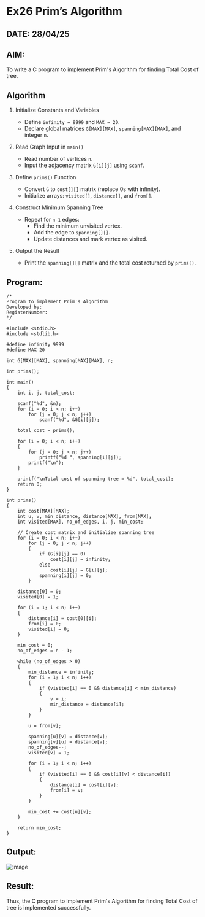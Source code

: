 # Ex26 Prim’s Algorithm

## DATE: 28/04/25
## AIM:
To write a C program to implement Prim's Algorithm for finding Total Cost of tree.

## Algorithm


1. Initialize Constants and Variables
   - Define `infinity = 9999` and `MAX = 20`.  
   - Declare global matrices `G[MAX][MAX]`, `spanning[MAX][MAX]`, and integer `n`.

2. Read Graph Input in `main()`  
   - Read number of vertices `n`.  
   - Input the adjacency matrix `G[i][j]` using `scanf`.

3. Define `prims()` Function
   - Convert `G` to `cost[][]` matrix (replace 0s with infinity).  
   - Initialize arrays: `visited[]`, `distance[]`, and `from[]`.

4. Construct Minimum Spanning Tree
   - Repeat for `n-1` edges:  
     - Find the minimum unvisited vertex.  
     - Add the edge to `spanning[][]`.  
     - Update distances and mark vertex as visited.

5. Output the Result
   - Print the `spanning[][]` matrix and the total cost returned by `prims()`.

## Program:
```
/*
Program to implement Prim's Algorithm
Developed by: 
RegisterNumber:  
*/
```
```
#include <stdio.h>
#include <stdlib.h>

#define infinity 9999
#define MAX 20

int G[MAX][MAX], spanning[MAX][MAX], n;

int prims();

int main()
{
    int i, j, total_cost;

    scanf("%d", &n);
    for (i = 0; i < n; i++)
        for (j = 0; j < n; j++)
            scanf("%d", &G[i][j]);

    total_cost = prims();

    for (i = 0; i < n; i++)
    {
        for (j = 0; j < n; j++)
            printf("%d ", spanning[i][j]);
        printf("\n");
    }

    printf("\nTotal cost of spanning tree = %d", total_cost);
    return 0;
}

int prims()
{
    int cost[MAX][MAX];
    int u, v, min_distance, distance[MAX], from[MAX];
    int visited[MAX], no_of_edges, i, j, min_cost;

    // Create cost matrix and initialize spanning tree
    for (i = 0; i < n; i++)
        for (j = 0; j < n; j++)
        {
            if (G[i][j] == 0)
                cost[i][j] = infinity;
            else
                cost[i][j] = G[i][j];
            spanning[i][j] = 0;
        }

    distance[0] = 0;
    visited[0] = 1;

    for (i = 1; i < n; i++)
    {
        distance[i] = cost[0][i];
        from[i] = 0;
        visited[i] = 0;
    }

    min_cost = 0;
    no_of_edges = n - 1;

    while (no_of_edges > 0)
    {
        min_distance = infinity;
        for (i = 1; i < n; i++)
        {
            if (visited[i] == 0 && distance[i] < min_distance)
            {
                v = i;
                min_distance = distance[i];
            }
        }

        u = from[v];

        spanning[u][v] = distance[v];
        spanning[v][u] = distance[v];
        no_of_edges--;
        visited[v] = 1;

        for (i = 1; i < n; i++)
        {
            if (visited[i] == 0 && cost[i][v] < distance[i])
            {
                distance[i] = cost[i][v];
                from[i] = v;
            }
        }

        min_cost += cost[u][v];
    }

    return min_cost;
}
```

## Output:

![image](https://github.com/user-attachments/assets/29cb3c21-0913-4917-9156-bb943c7ccb31)



## Result:
Thus, the C program to implement Prim's Algorithm for finding Total Cost of tree is implemented successfully.
